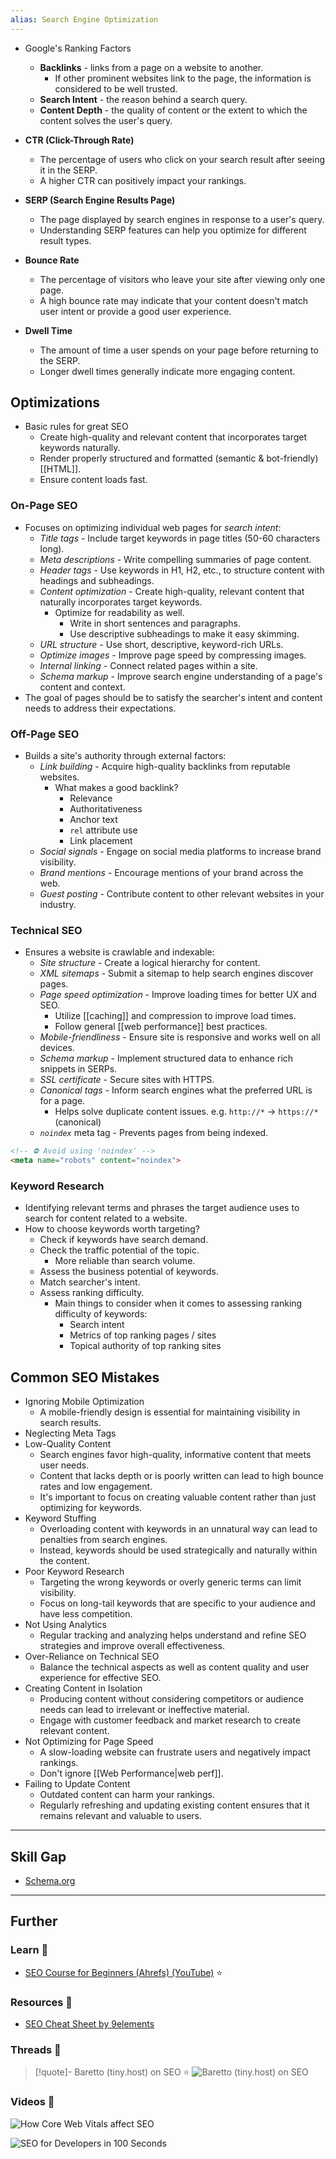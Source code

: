 ```yaml
---
alias: Search Engine Optimization
---
```


- Google's Ranking Factors
    - **Backlinks** - links from a page on a website to another.
        - If other prominent websites link to the page, the information is considered to be well trusted.
    - **Search Intent** - the reason behind a search query.
    - **Content Depth** - the quality of content or the extent to which the content solves the user's query.


- **CTR (Click-Through Rate)**
    - The percentage of users who click on your search result after seeing it in the SERP. 
    - A higher CTR can positively impact your rankings.
- **SERP (Search Engine Results Page)**
    - The page displayed by search engines in response to a user's query. 
    - Understanding SERP features can help you optimize for different result types.
- **Bounce Rate**
    - The percentage of visitors who leave your site after viewing only one page. 
    - A high bounce rate may indicate that your content doesn't match user intent or provide a good user experience.
- **Dwell Time**
    - The amount of time a user spends on your page before returning to the SERP. 
    - Longer dwell times generally indicate more engaging content.

## Optimizations

- Basic rules for great SEO
    - Create high-quality and relevant content that incorporates target keywords naturally.
    - Render properly structured and formatted (semantic & bot-friendly) [[HTML]].
    - Ensure content loads fast.

### On-Page SEO

- Focuses on optimizing individual web pages for *search intent*:
    - *Title tags* - Include target keywords in page titles (50-60 characters long).
    - *Meta descriptions* - Write compelling summaries of page content.
    - *Header tags* - Use keywords in H1, H2, etc., to structure content with headings and subheadings.
    - *Content optimization* - Create high-quality, relevant content that naturally incorporates target keywords. 
        - Optimize for readability as well.
            - Write in short sentences and paragraphs.
            - Use descriptive subheadings to make it easy skimming.
    - *URL structure* - Use short, descriptive, keyword-rich URLs.
    - *Optimize images* - Improve page speed by compressing images.
    - *Internal linking* - Connect related pages within a site.
    - *Schema markup* - Improve search engine understanding of a page's content and context.
- The goal of pages should be to satisfy the searcher's intent and content needs to address their expectations.

### Off-Page SEO

- Builds a site's authority through external factors:
    - *Link building* - Acquire high-quality backlinks from reputable websites.
        - What makes a good backlink?
            - Relevance
            - Authoritativeness
            - Anchor text
            - `rel` attribute use
            - Link placement
    - *Social signals* - Engage on social media platforms to increase brand visibility.
    - *Brand mentions* - Encourage mentions of your brand across the web.
    - *Guest posting* - Contribute content to other relevant websites in your industry.

### Technical SEO

- Ensures a website is crawlable and indexable:
    - *Site structure* - Create a logical hierarchy for content.
    - *XML sitemaps* - Submit a sitemap to help search engines discover pages.
    - *Page speed optimization* - Improve loading times for better UX and SEO.
        - Utilize [[caching]] and compression to improve load times.
        - Follow general [[web performance]] best practices.
    - *Mobile-friendliness* - Ensure site is responsive and works well on all devices.
    - *Schema markup* - Implement structured data to enhance rich snippets in SERPs.
    - *SSL certificate* - Secure sites with HTTPS.
    - *Canonical tags* - Inform search engines what the preferred URL is for a page.
        - Helps solve duplicate content issues. e.g. `http://*` -> `https://*` (canonical)
    - *`noindex`* meta tag - Prevents pages from being indexed.

```html
<!-- ⛔ Avoid using 'noindex' -->
<meta name="robots" content="noindex">
```

### Keyword Research

- Identifying relevant terms and phrases the target audience uses to search for content related to a website.
- How to choose keywords worth targeting?
    - Check if keywords have search demand.
    - Check the traffic potential of the topic.
        - More reliable than search volume.
    - Assess the business potential of keywords.
    - Match searcher's intent.
    - Assess ranking difficulty.
        - Main things to consider when it comes to assessing ranking difficulty of keywords:
            - Search intent
            - Metrics of top ranking pages / sites
            - Topical authority of top ranking sites

## Common SEO Mistakes

- Ignoring Mobile Optimization
    - A mobile-friendly design is essential for maintaining visibility in search results.
- Neglecting Meta Tags
- Low-Quality Content
    - Search engines favor high-quality, informative content that meets user needs. 
    - Content that lacks depth or is poorly written can lead to high bounce rates and low engagement. 
    - It's important to focus on creating valuable content rather than just optimizing for keywords.
- Keyword Stuffing
    - Overloading content with keywords in an unnatural way can lead to penalties from search engines. 
    - Instead, keywords should be used strategically and naturally within the content.
- Poor Keyword Research
    - Targeting the wrong keywords or overly generic terms can limit visibility. 
    - Focus on long-tail keywords that are specific to your audience and have less competition.
- Not Using Analytics 
    - Regular tracking and analyzing helps understand and refine SEO strategies and improve overall effectiveness.
- Over-Reliance on Technical SEO
    - Balance the technical aspects as well as content quality and user experience for effective SEO.
- Creating Content in Isolation
    - Producing content without considering competitors or audience needs can lead to irrelevant or ineffective material. 
    - Engage with customer feedback and market research to create relevant content.
- Not Optimizing for Page Speed
    - A slow-loading website can frustrate users and negatively impact rankings. 
    - Don't ignore [[Web Performance|web perf]].
- Failing to Update Content
    - Outdated content can harm your rankings. 
    - Regularly refreshing and updating existing content ensures that it remains relevant and valuable to users.

---

## Skill Gap

- [Schema.org](https://schema.org/)

--- 
## Further

### Learn 🧠

- [SEO Course for Beginners (Ahrefs) (YouTube)](https://www.youtube.com/watch?v=xsVTqzratPs) ⭐

### Resources 🧩

- [SEO Cheat Sheet by 9elements](https://9elements.com/seo-cheat-sheet/)

### Threads 🧵

> [!quote]- Baretto (tiny.host) on SEO ⭐
> ![Baretto (tiny.host) on SEO](https://twitter.com/_baretto/status/1828723629246341538)

### Videos 🎥

![How Core Web Vitals affect SEO](https://www.youtube.com/watch?v=qIyEwOEKnE0)

![SEO for Developers in 100 Seconds](https://www.youtube.com/watch?v=-B58GgsehKQ)